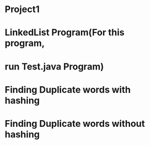 # Project1
# LinkedList Program(For this program, 
# run Test.java Program)
# Finding Duplicate words with hashing
# Finding Duplicate words without hashing